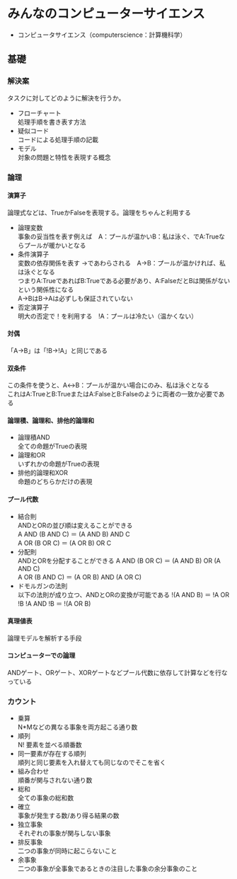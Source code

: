 # みんなのコンピューターサイエンス
* コンピュータサイエンス（computerscience：計算機科学）
## 基礎
### 解決案
タスクに対してどのように解決を行うか。
* フローチャート  
処理手順を書き表す方法
* 疑似コード  
コードによる処理手順の記載
* モデル  
対象の問題と特性を表現する概念
### 論理
#### 演算子
論理式などは、TrueかFalseを表現する。論理をちゃんと利用する
* 論理変数  
事象の妥当性を表す例えば　A：プールが温かいB：私は泳ぐ、でA:Trueならプールが暖かいとなる
* 条件演算子  
変数の依存関係を表す →であわらされる　A→B：プールが温かければ、私は泳ぐとなる  
つまりA:TrueであればB:Trueである必要があり、A:FalseだとBは関係がないという関係性になる  
A→BはB→Aは必ずしも保証されていない
* 否定演算子  
明大の否定で！を利用する　!A：プールは冷たい（温かくない）
#### 対偶
「A→B」は「!B→!A」と同じである
#### 双条件
この条件を使うと、A↔B：プールが温かい場合にのみ、私は泳ぐとなる  
これはA:TrueとB:TrueまたはA:FalseとB:Falseのように両者の一致か必要である
#### 論理積、論理和、排他的論理和
* 論理積AND  
全ての命題がTrueの表現
* 論理和OR  
いずれかの命題がTrueの表現
* 排他的論理和XOR  
命題のどちらかだけの表現
#### プール代数
* 結合則  
ANDとORの並び順は変えることができる  
A AND (B AND C) ＝ (A AND B) AND C  
A OR (B OR C) ＝ (A OR B) OR C  
* 分配則  
ANDとORを分配することができる
A AND (B OR C) ＝ (A AND B) OR (A AND C)  
A OR (B AND C) ＝ (A OR B) AND (A OR C)  
* ドモルガンの法則  
以下の法則が成り立つ、ANDとORの変換が可能である
!(A AND B) ＝ !A OR !B
!A AND !B ＝ !(A OR B)
#### 真理値表
論理モデルを解析する手段
#### コンピューターでの論理
ANDゲート、ORゲート、XORゲートなどプール代数に依存して計算などを行なっている
### カウント
* 乗算  
N*Mなどの異なる事象を両方起こる通り数
* 順列  
N! 要素を並べる順番数
* 同一要素が存在する順列  
順列と同じ要素を入れ替えても同じなのでそこを省く
* 組み合わせ  
順番が関与されない通り数
* 総和  
全ての事象の総和数
* 確立  
事象が発生する数/あり得る結果の数
* 独立事象  
それぞれの事象が関与しない事象
* 排反事象  
二つの事象が同時に起こらないこと
* 余事象  
二つの事象が全事象であるときの注目した事象の余分事象のこと

